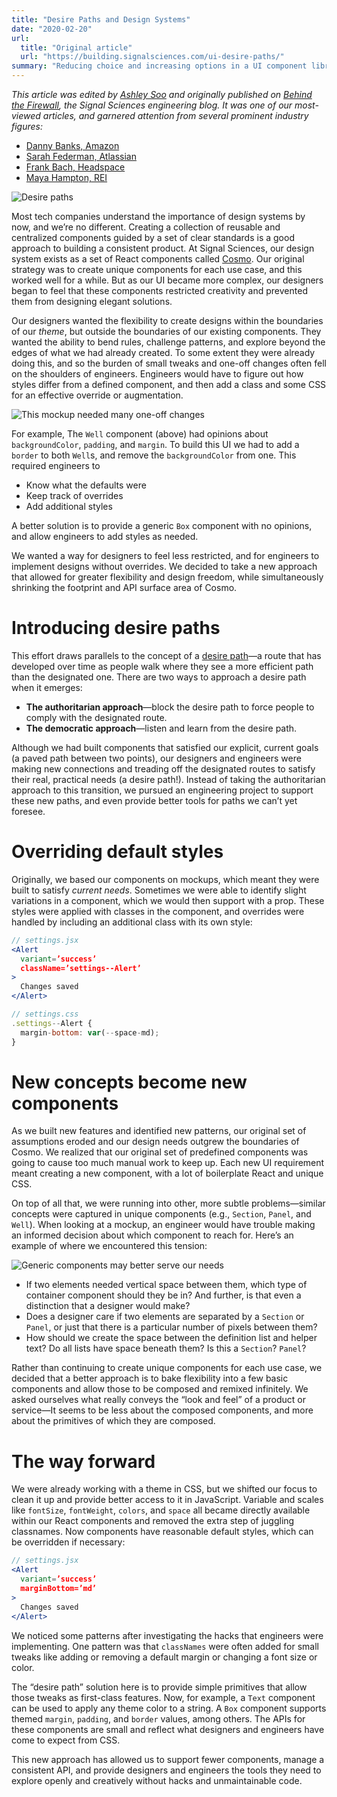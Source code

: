 ```yaml
---
title: "Desire Paths and Design Systems"
date: "2020-02-20"
url:
  title: "Original article"
  url: "https://building.signalsciences.com/ui-desire-paths/"
summary: "Reducing choice and increasing options in a UI component library."
---
```


<Notice>

_This article was edited by [Ashley Soo](http://www.ashleysoo.com/portfolio/) and originally published on [Behind the Firewall](https://building.signalsciences.com/ui-desire-paths/), the Signal Sciences engineering blog. It was one of our most-viewed articles, and garnered attention from several prominent industry figures:_

- [Danny Banks, Amazon](https://twitter.com/dbanksDesign/status/1234564637904924672?s=20&t=MTt72vs-Q0IMlSvn3uJFRw)
- [Sarah Federman, Atlassian](https://twitter.com/sarah_federman/status/1230646352352174080?s=20&t=MTt72vs-Q0IMlSvn3uJFRw)
- [Frank Bach, Headspace](https://twitter.com/zendadddy/status/1230590836410208257?s=20&t=MTt72vs-Q0IMlSvn3uJFRw)
- [Maya Hampton, REI](https://twitter.com/HiMaya/status/1233518890543656962?s=20&t=MTt72vs-Q0IMlSvn3uJFRw)

 </Notice>

![Desire paths](/images/articles/desire-paths/overview.jpg)

Most tech companies understand the importance of design systems by now, and we’re no different. Creating a collection of reusable and centralized components guided by a set of clear standards is a good approach to building a consistent product. At Signal Sciences, our design system exists as a set of React components called [Cosmo](https://dashboard.signalsciences.net/static/ui/styleguide/#alert). Our original strategy was to create unique components for each use case, and this worked well for a while. But as our UI became more complex, our designers began to feel that these components restricted creativity and prevented them from designing elegant solutions.

Our designers wanted the flexibility to create designs within the boundaries of our _theme_, but outside the boundaries of our existing components. They wanted the ability to bend rules, challenge patterns, and explore beyond the edges of what we had already created. To some extent they were already doing this, and so the burden of small tweaks and one-off changes often fell on the shoulders of engineers. Engineers would have to figure out how styles differ from a defined component, and then add a class and some CSS for an effective override or augmentation.

![This mockup needed many one-off changes](/images/articles/desire-paths/rules-page-signal-sciences.png)

For example, The `Well` component (above) had opinions about `backgroundColor`, `padding`, and `margin`. To build this UI we had to add a `border` to both `Well`s, and remove the `backgroundColor` from one. This required engineers to

- Know what the defaults were
- Keep track of overrides
- Add additional styles

A better solution is to provide a generic `Box` component with no opinions, and allow engineers to add styles as needed.

We wanted a way for designers to feel less restricted, and for engineers to implement designs without overrides. We decided to take a new approach that allowed for greater flexibility and design freedom, while simultaneously shrinking the footprint and API surface area of Cosmo.

# Introducing desire paths

This effort draws parallels to the concept of a [desire path](https://www.newyorker.com/tech/annals-of-technology/tracing-and-erasing-new-yorks-lines-of-desire)&mdash;a route that has developed over time as people walk where they see a more efficient path than the designated one. There are two ways to approach a desire path when it emerges:

- **The authoritarian approach**&mdash;block the desire path to force people to comply with the designated route.
- **The democratic approach**&mdash;listen and learn from the desire path.

Although we had built components that satisfied our explicit, current goals (a paved path between two points), our designers and engineers were making new connections and treading off the designated routes to satisfy their real, practical needs (a desire path!). Instead of taking the authoritarian approach to this transition, we pursued an engineering project to support these new paths, and even provide better tools for paths we can’t yet foresee.

# Overriding default styles

Originally, we based our components on mockups, which meant they were built to satisfy _current needs_. Sometimes we were able to identify slight variations in a component, which we would then support with a prop. These styles were applied with classes in the component, and overrides were handled by including an additional class with its own style:

```jsx
// settings.jsx
<Alert
  variant=’success’
  className=’settings--Alert’
>
  Changes saved
</Alert>

// settings.css
.settings--Alert {
  margin-bottom: var(--space-md);
}
```

# New concepts become new components

As we built new features and identified new patterns, our original set of assumptions eroded and our design needs outgrew the boundaries of Cosmo. We realized that our original set of predefined components was going to cause too much manual work to keep up. Each new UI requirement meant creating a new component, with a lot of boilerplate React and unique CSS.

On top of all that, we were running into other, more subtle problems&mdash;similar concepts were captured in unique components (e.g., `Section`, `Panel`, and `Well`). When looking at a mockup, an engineer would have trouble making an informed decision about which component to reach for. Here’s an example of where we encountered this tension:

![Generic components may better serve our needs](/images/articles/desire-paths/events-box-component-signal-sciences.png)

- If two elements needed vertical space between them, which type of container component should they be in? And further, is that even a distinction that a designer would make?
- Does a designer care if two elements are separated by a `Section` or `Panel`, or just that there is a particular number of pixels between them?
- How should we create the space between the definition list and helper text? Do all lists have space beneath them? Is this a `Section`? `Panel`?

Rather than continuing to create unique components for each use case, we decided that a better approach is to bake flexibility into a few basic components and allow those to be composed and remixed infinitely. We asked ourselves what really conveys the “look and feel” of a product or service&mdash;It seems to be less about the composed components, and more about the primitives of which they are composed.

# The way forward

We were already working with a theme in CSS, but we shifted our focus to clean it up and provide better access to it in JavaScript. Variable and scales like `fontSize`, `fontWeight`, `colors`, and `space` all became directly available within our React components and removed the extra step of juggling classnames. Now components have reasonable default styles, which can be overridden if necessary:

```jsx
// settings.jsx
<Alert
  variant=’success’
  marginBottom=’md’
>
  Changes saved
</Alert>
```

We noticed some patterns after investigating the hacks that engineers were implementing. One pattern was that `classNames` were often added for small tweaks like adding or removing a default margin or changing a font size or color.

The “desire path” solution here is to provide simple primitives that allow those tweaks as first-class features. Now, for example, a `Text` component can be used to apply any theme color to a string. A `Box` component supports themed `margin`, `padding`, and `border` values, among others. The APIs for these components are small and reflect what designers and engineers have come to expect from CSS.

This new approach has allowed us to support fewer components, manage a consistent API, and provide designers and engineers the tools they need to explore openly and creatively without hacks and unmaintainable code.
